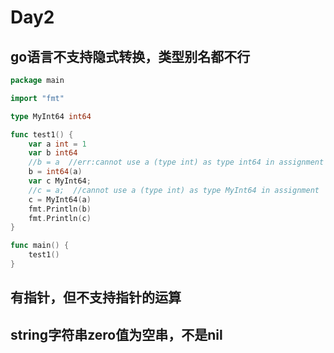 # Day2
## go语言不支持隐式转换，类型别名都不行

```go
package main

import "fmt"

type MyInt64 int64

func test1() {
	var a int = 1
	var b int64
	//b = a  //err:cannot use a (type int) as type int64 in assignment
    b = int64(a)
    var c MyInt64;
    //c = a;  //cannot use a (type int) as type MyInt64 in assignment
    c = MyInt64(a)
	fmt.Println(b)
    fmt.Println(c)
}

func main() {
	test1()
}
```

## 有指针，但不支持指针的运算

## string字符串zero值为空串，不是nil

